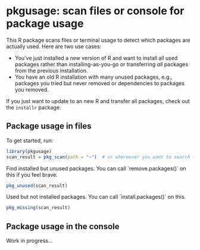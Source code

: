 # pkgusage: scan files or console for package usage

This R package scans files or terminal usage to detect which packages are actually used. Here are two use cases:

-   You've just installed a new version of R and want to install all used packages rather than installing-as-you-go or transferring *all* packages from the previous installation.
-   You have an old R installation with many unused packages, e.g., packages you tried but never removed or dependencies to packages you removed.

If you just want to update to an new R and transfer all packages, check out the `installr` package.

## Package usage in files

To get started, run:

``` r
library(pkgusage)
scan_result = pkg_scan(path = "~")  # or whereever you want to search (recursively)
```

Find installed but unused packages. You can call \`remove.packages()\` on this if you feel brave.

``` r
pkg_unused(scan_result)
```

Used but not installed packages. You can call \`install.packages()\` on this.

``` r
pkg_missing(scan_result)
```

## Package usage in the console

Work in progress...
